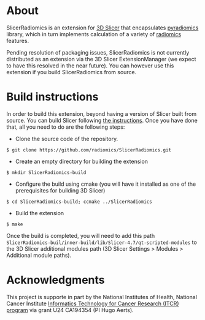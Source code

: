 # About

SlicerRadiomics is an extension for [3D Slicer](http://slicer.org) that
encapsulates [pyradiomics](https://github.com/radiomics/pyradiomics) library,
which in turn implements calculation of a variety of
[radiomics](http://radiomics.github.io) features.

Pending resolution of packaging issues, SlicerRadiomics is not currently 
distributed as an extension via the 3D Slicer ExtensionManager (we expect to
have this resolved in the near future). You can however use this extension if
you build SlicerRadiomics from source.

# Build instructions

In order to build this extension, beyond having a version of Slicer built from source.
You can build Slicer following [the
instructions](https://www.slicer.org/wiki/Documentation/Nightly/Developers/Build_Instructions).
Once you have done that, all you need to do are the following steps:

* Clone the source code of the repository.
```
$ git clone https://github.com/radiomics/SlicerRadiomics.git
```

* Create an empty directory for building the extension
```
$ mkdir SlicerRadiomics-build
```

* Configure the build using cmake (you will have it installed as one of the
   prerequisites for building 3D Slicer)
```
$ cd SlicerRadiomics-build; ccmake ../SlicerRadiomics
```

* Build the extension
```
$ make
```

Once the build is completed, you will need to add this path
`SlicerRadiomics-buil/inner-build/lib/Slicer-4.7/qt-scripted-modules` to the 3D
Slicer additional modules path (3D Slicer Settings > Modules > Additional module paths).

# Acknowledgments

This project is supporte in part by the National Institutes of Health, National
Cancer Institute [Informatics Technology for Cancer Research (ITCR)
program](https://itcr.nci.nih.gov) via
grant U24 CA194354 (PI Hugo Aerts).
